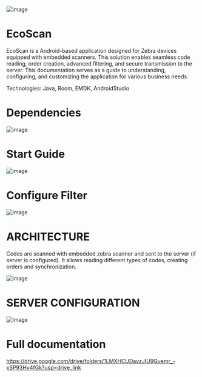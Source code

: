 ![image](https://github.com/alexlklim/EcoScan/assets/91628959/766302aa-bc86-49dd-b272-22a9b5bbc7fe)

# EcoScan

EcoScan is a Android-based application designed for Zebra devices equipped with embedded scanners. This solution enables seamless code reading, order creation, advanced filtering, and secure transmission to the server. This documentation serves as a guide to understanding, configuring, and customizing the application for various business needs.

Technologies: Java, Room, EMDK, AndroidStudio

# Dependencies

![image](https://github.com/alexlklim/EcoScan/assets/91628959/fb4691e2-f1c1-44e8-8490-a7456030c639)


# Start Guide

![image](https://github.com/alexlklim/EcoScan/assets/91628959/45d1df24-6dd6-4d37-b690-fb7b6f279f57)

# Configure Filter

![image](https://github.com/alexlklim/EcoScan/assets/91628959/0f2792cc-6e5f-4ed2-82bf-908cf64e176b)

# ARCHITECTURE
Codes are scanned with embedded zebra scanner and sent to the server (if server is configured). It allows reading different types of codes, creating orders and synchronization.

![image](https://github.com/alexlklim/EcoScan/assets/91628959/ee8a830c-f605-4cc6-9476-5afbc070127a)

# SERVER CONFIGURATION

![image](https://github.com/alexlklim/EcoScan/assets/91628959/8cde3eed-f3cc-46e8-b221-9d4fbf60e379)

# Full documentation

https://drive.google.com/drive/folders/1LMXHCUDayzJIU9Guemr_-xSP93Hv4fGk?usp=drive_link

